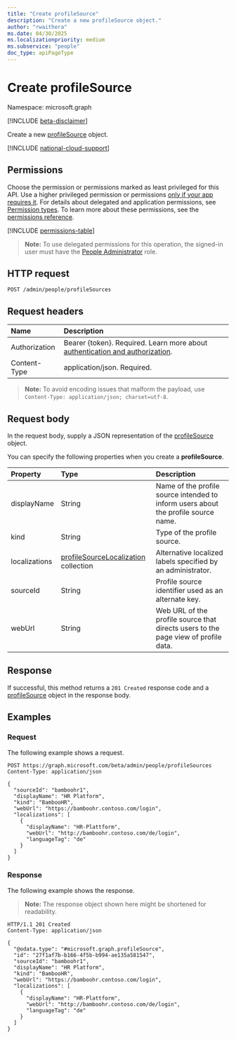 ```yaml
---
title: "Create profileSource"
description: "Create a new profileSource object."
author: "rwaithera"
ms.date: 04/30/2025
ms.localizationpriority: medium
ms.subservice: "people"
doc_type: apiPageType
---
```


# Create profileSource

Namespace: microsoft.graph

[!INCLUDE [beta-disclaimer](../../includes/beta-disclaimer.md)]

Create a new [profileSource](../resources/profilesource.md) object.

[!INCLUDE [national-cloud-support](../../includes/global-only.md)]

## Permissions

Choose the permission or permissions marked as least privileged for this API. Use a higher privileged permission or permissions [only if your app requires it](/graph/permissions-overview#best-practices-for-using-microsoft-graph-permissions). For details about delegated and application permissions, see [Permission types](/graph/permissions-overview#permission-types). To learn more about these permissions, see the [permissions reference](/graph/permissions-reference).

<!-- { "blockType": "permissions", "name": "peopleadminsettings_post_profilesources" } -->
[!INCLUDE [permissions-table](../includes/permissions/peopleadminsettings-post-profilesources-permissions.md)]

>**Note:** To use delegated permissions for this operation, the signed-in user must have the [People Administrator](/entra/identity/role-based-access-control/permissions-reference#people-administrator) role.

## HTTP request

<!-- {
  "blockType": "ignored"
}
-->
``` http
POST /admin/people/profileSources
```

## Request headers

|Name|Description|
|:---|:---|
|Authorization|Bearer {token}. Required. Learn more about [authentication and authorization](/graph/auth/auth-concepts).|
|Content-Type|application/json. Required.|

> **Note:** To avoid encoding issues that malform the payload, use `Content-Type: application/json; charset=utf-8`.

## Request body

In the request body, supply a JSON representation of the [profileSource](../resources/profilesource.md) object.

You can specify the following properties when you create a **profileSource**.

|Property|Type|Description|
|:---|:---|:---|
|displayName|String|Name of the profile source intended to inform users about the profile source name.|
|kind|String|Type of the profile source.|
|localizations|[profileSourceLocalization](../resources/profilesourcelocalization.md) collection|Alternative localized labels specified by an administrator.|
|sourceId|String|Profile source identifier used as an alternate key.|
|webUrl|String|Web URL of the profile source that directs users to the page view of profile data.|

## Response

If successful, this method returns a `201 Created` response code and a [profileSource](../resources/profilesource.md) object in the response body.

## Examples

### Request

The following example shows a request.
<!-- {
  "blockType": "request",
  "name": "create_profilesource_from_"
}
-->
``` http
POST https://graph.microsoft.com/beta/admin/people/profileSources
Content-Type: application/json

{
  "sourceId": "bamboohr1",
  "displayName": "HR Platform",
  "kind": "BambooHR",
  "webUrl": "https://bamboohr.contoso.com/login",
  "localizations": [
    {
      "displayName": "HR-Plattform",
      "webUrl": "http://bamboohr.contoso.com/de/login",
      "languageTag": "de"
    }
  ]
}
```

### Response

The following example shows the response.
>**Note:** The response object shown here might be shortened for readability.
<!-- {
  "blockType": "response",
  "truncated": true,
  "@odata.type": "microsoft.graph.profileSource"
}
-->
``` http
HTTP/1.1 201 Created
Content-Type: application/json

{
  "@odata.type": "#microsoft.graph.profileSource",
  "id": "27f1af7b-b166-4f5b-b994-ae135a581547",
  "sourceId": "bamboohr1",
  "displayName": "HR Platform",
  "kind": "BambooHR",
  "webUrl": "https://bamboohr.contoso.com/login",
  "localizations": [
    {
      "displayName": "HR-Plattform",
      "webUrl": "http://bamboohr.contoso.com/de/login",
      "languageTag": "de"
    }
  ]
}
```

